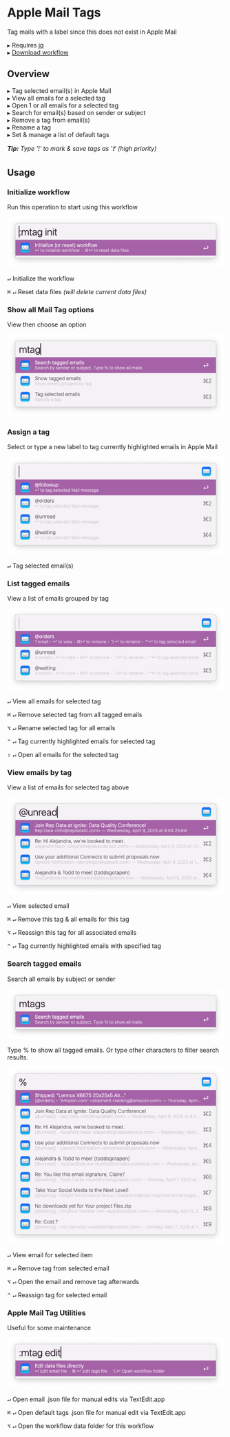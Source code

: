 # Apple Mail Tags

Tag mails with a label since this does not exist in Apple Mail

▸  Requires [jq](https://formulae.brew.sh/formula/jq)  
▸  [Download workflow](https://github.com/modrocko/apple-mail-tags-alfred-workflow/releases/latest)


## Overview
▸ Tag selected email(s) in Apple Mail  
▸ View all emails for a selected tag   
▸ Open 1 or all emails for a selected tag   
▸ Search for email(s) based on sender or subject  
▸ Remove a tag from email(s)   
▸ Rename a tag  
▸ Set & manage a list of default tags  

***Tip:** Type '!' to mark & save tags as '❗' (high priority)*



## Usage



### Initialize workflow

Run this operation to start using this workflow

![](assets/init.png)    

<kbd>↵</kbd> Initialize the workflow

<kbd>⌘</kbd> <kbd>↵</kbd> Reset data files *(will delete current data files)* 



### Show all Mail Tag options

View then choose an option

![](assets/mtag.png)    

### Assign a tag

Select or type a new label to tag currently highlighted emails in Apple Mail

![](assets/assign-tag.png)    

<kbd>↵</kbd> Tag selected email(s)



### List tagged emails

View a list of emails grouped by tag

![](assets/list-tagged-emails.png)  

<kbd>↵</kbd>  View all emails for selected tag

<kbd>⌘</kbd> <kbd>↵</kbd> Remove selected tag from all tagged emails

<kbd>⌥</kbd> <kbd>↵</kbd> Rename selected tag for all emails

<kbd>⌃</kbd> <kbd>↵</kbd> Tag currently highlighted emails for selected tag

<kbd>⇧</kbd> <kbd>↵</kbd> Open all emails for the selected tag



### View emails by tag

View a list of emails for selected tag above

![](assets/view-emails-by-tag.png)    

<kbd>↵</kbd>  View selected email

<kbd>⌘</kbd> <kbd>↵</kbd> Remove this tag & all emails for this tag

<kbd>⌥</kbd> <kbd>↵</kbd> Reassign this tag for all associated emails 

<kbd>⌃</kbd> <kbd>↵</kbd> Tag currently highlighted emails with specified tag 



### Search tagged emails

Search all emails by subject or sender

![](assets/search-tagged-emails.png)    

Type % to show all tagged emails. Or type other characters to filter search results.

![](assets/search-tagged-emails-2.png)    

<kbd>↵</kbd>  View email for selected item

<kbd>⌘</kbd> <kbd>↵</kbd> Remove tag from selected email

<kbd>⌥</kbd> <kbd>↵</kbd> Open the email and remove tag afterwards

<kbd>⌃</kbd> <kbd>↵</kbd> Reassign tag for selected email



### Apple Mail Tag Utilities

Useful for some maintenance

![](assets/mtag-edit.png)    

<kbd>↵</kbd>  Open email .json file for manual edits via TextEdit.app

<kbd>⌘</kbd> <kbd>↵</kbd> Open default tags .json file for manual edit via TextEdit.app

<kbd>⌥</kbd> <kbd>↵</kbd> Open the workflow data folder for this workflow
